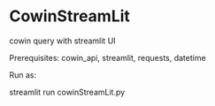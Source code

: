 # CowinStreamLit
cowin query with streamlit UI

Prerequisites: cowin_api,   streamlit, requests, datetime

Run as:

streamlit run cowinStreamLit.py
